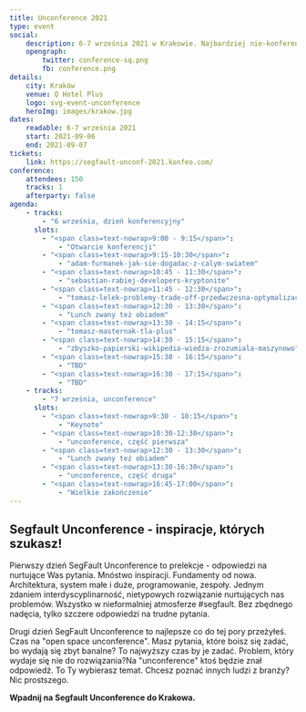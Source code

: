 ```yaml
---
title: Unconference 2021
type: event
social:
    description: 6-7 września 2021 w Krakowie. Najbardziej nie-konferencja której szukasz
    opengraph:
        twitter: conference-sq.png
        fb: conference.png     
details:
    city: Kraków
    venue: Q Hotel Plus
    logo: svg-event-unconference
    heroImg: images/krakow.jpg
dates: 
    readable: 6-7 września 2021
    start: 2021-09-06
    end: 2021-09-07
tickets: 
    link: https://segfault-unconf-2021.konfeo.com/
conference:
    attendees: 150
    tracks: 1
    afterparty: false
agenda:
    - tracks: 
        - "6 września, dzień konferencyjny"
      slots:
        - "<span class=text-nowrap>9:00 - 9:15</span>":
            - "Otwarcie konferencji"
        - "<span class=text-nowrap>9:15-10:30</span>":
            - "adam-furmanek-jak-sie-dogadac-z-calym-swiatem"
        - "<span class=text-nowrap>10:45 - 11:30</span>":
            - "sebastian-rabiej-developers-kryptonite"
        - "<span class=text-nowrap>11:45 - 12:30</span>":
            - "tomasz-lelek-problemy-trade-off-przedwczesna-optymalizacja"       
        - "<span class=text-nowrap>12:30 - 13:30</span>":
            - "Lunch zwany też obiadem"
        - "<span class=text-nowrap>13:30 - 14:15</span>":
            - "tomasz-masternak-tla-plus"
        - "<span class=text-nowrap>14:30 - 15:15</span>":
            - "zbyszko-papierski-wikipedia-wiedza-zrozumiala-maszynowo"
        - "<span class=text-nowrap>15:30 - 16:15</span>":
            - "TBD"
        - "<span class=text-nowrap>16:30 - 17:15</span>":
            - "TBD"
    - tracks: 
        - "7 września, unconference"
      slots:
        - "<span class=text-nowrap>9:30 - 10:15</span>":
            - "Keynote"
        - "<span class=text-nowrap>10:30-12:30</span>":
            - "unconference, część pierwsza"
        - "<span class=text-nowrap>12:30 - 13:30</span>":
            - "Lunch zwany też obiadem"
        - "<span class=text-nowrap>13:30-16:30</span>":
            - "unconference, część druga"
        - "<span class=text-nowrap>16:45-17:00</span>":
            - "Wielkie zakończenie"
---
```


## Segfault Unconference - inspiracje, których szukasz!


Pierwszy dzień SegFault Unconference to prelekcje - odpowiedzi na nurtujące Was pytania. Mnóstwo inspiracji. Fundamenty od nowa. Architektura, system małe i duże, programowanie, zespoły. Jednym zdaniem interdyscyplinarność, nietypowych rozwiązanie
nurtujących nas problemów. Wszystko w nieformalniej atmosferze
#segfault. Bez zbędnego nadęcia, tylko szczere odpowiedzi na trudne pytania. 

Drugi dzień SegFault Unconference to najlepsze co do tej pory przeżyłeś. Czas na "open space unconference". Masz pytania, które boisz się zadać, bo wydają się zbyt banalne? To najwyższy czas by je zadać. Problem, który wydaje się nie do rozwiązania?Na "unconference" ktoś będzie znał odpowiedź. To Ty wybierasz temat. Chcesz poznać innych ludzi z branży? Nic prostszego. 


**Wpadnij na Segfault Unconference do Krakowa.**